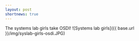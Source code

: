 ```yaml
---
layout: post
shortnews: true
---
```


The systems lab girls take OSDI!
![Systems lab girls]({{ base.url }}/img/syslab-girls-osdi.JPG)